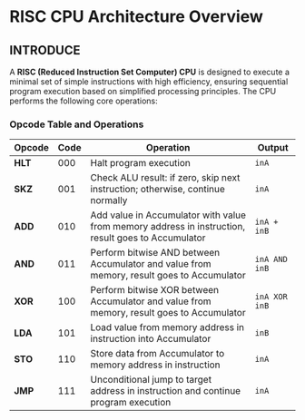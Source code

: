 # RISC CPU Architecture Overview

## INTRODUCE
A **RISC (Reduced Instruction Set Computer) CPU** is designed to execute a minimal set of simple instructions with high efficiency, ensuring sequential program execution based on simplified processing principles. The CPU performs the following core operations:
### Opcode Table and Operations

| Opcode | Code | Operation | Output     |
|--------|------|-----------|------------|
| **HLT** | 000  | Halt program execution                     | `inA`          |
| **SKZ** | 001  | Check ALU result: if zero, skip next instruction; otherwise, continue normally | `inA`          |
| **ADD** | 010  | Add value in Accumulator with value from memory address in instruction, result goes to Accumulator | `inA + inB`     |
| **AND** | 011  | Perform bitwise AND between Accumulator and value from memory, result goes to Accumulator | `inA AND inB`   |
| **XOR** | 100  | Perform bitwise XOR between Accumulator and value from memory, result goes to Accumulator | `inA XOR inB`   |
| **LDA** | 101  | Load value from memory address in instruction into Accumulator | `inB`          |
| **STO** | 110  | Store data from Accumulator to memory address in instruction | `inA`          |
| **JMP** | 111  | Unconditional jump to target address in instruction and continue program execution | `inA`          |

